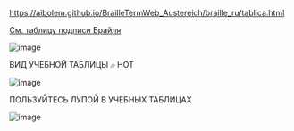 https://aibolem.github.io/BrailleTermWeb_Austereich/braille_ru/tablica.html

[См. таблицу подписи Брайля](https://aibolem.github.io/BrailleTermWeb_Austereich/braille_ru/tablica.html)

![image](https://github.com/aibolem/BrailleTermWeb_Austereich/assets/102619282/8f60aacb-50e8-4643-95e8-e6b7fff25658)

ВИД УЧЕБНОЙ ТАБЛИЦЫ 🎶 НОТ

![image](https://github.com/aibolem/BrailleTermWeb_Austereich/assets/102619282/83454993-e8e9-4694-9244-a3cdcc8a91a9)

ПОЛЬЗУЙТЕСЬ ЛУПОЙ В УЧЕБНЫХ ТАБЛИЦАХ

![image](https://github.com/aibolem/BrailleTermWeb_Austereich/assets/102619282/a98cf270-16e0-4be5-8d92-d0daeecf6207)
